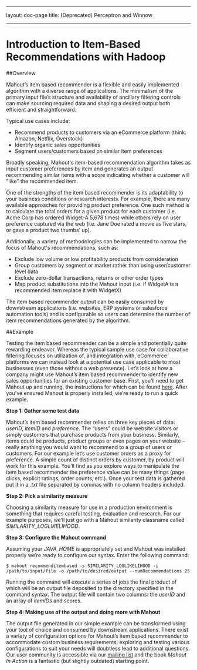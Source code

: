 <!--
 Licensed to the Apache Software Foundation (ASF) under one or more
 contributor license agreements.  See the NOTICE file distributed with
 this work for additional information regarding copyright ownership.
 The ASF licenses this file to You under the Apache License, Version 2.0
 (the "License"); you may not use this file except in compliance with
 the License.  You may obtain a copy of the License at

     http://www.apache.org/licenses/LICENSE-2.0

 Unless required by applicable law or agreed to in writing, software
 distributed under the License is distributed on an "AS IS" BASIS,
 WITHOUT WARRANTIES OR CONDITIONS OF ANY KIND, either express or implied.
 See the License for the specific language governing permissions and
 limitations under the License.
-->
---
layout: doc-page
title: (Deprecated)  Perceptron and Winnow

    
---
# Introduction to Item-Based Recommendations with Hadoop

##Overview

Mahout’s item based recommender is a flexible and easily implemented algorithm with a diverse range of applications. The minimalism of the primary input file’s structure and availability of ancillary filtering controls can make sourcing required data and shaping a desired output both efficient and straightforward.

Typical use cases include:

* Recommend products to customers via an eCommerce platform (think: Amazon, Netflix, Overstock)
* Identify organic sales opportunities
* Segment users/customers based on similar item preferences

Broadly speaking, Mahout's item-based recommendation algorithm takes as input customer preferences by item and generates an output recommending similar items with a score indicating whether a customer will "like" the recommended item.

One of the strengths of the item based recommender is its adaptability to your business conditions or research interests. For example, there are many available approaches for providing product preference. One such method is to calculate the total orders for a given product for each customer (i.e. Acme Corp has ordered Widget-A 5,678 times) while others rely on user preference captured via the web (i.e. Jane Doe rated a movie as five stars, or gave a product two thumbs’ up).

Additionally, a variety of methodologies can be implemented to narrow the focus of Mahout's recommendations, such as:

* Exclude low volume or low profitability products from consideration
* Group customers by segment or market rather than using user/customer level data
* Exclude zero-dollar transactions, returns or other order types
* Map product substitutions into the Mahout input (i.e. if WidgetA is a recommended item replace it with WidgetX)

The item based recommender output can be easily consumed by downstream applications (i.e. websites, ERP systems or salesforce automation tools) and is configurable so users can determine the number of item recommendations generated by the algorithm.

##Example

Testing the item based recommender can be a simple and potentially quite rewarding endeavor. Whereas the typical sample use case for collaborative filtering focuses on utilization of, and integration with, eCommerce platforms we can instead look at a potential use case applicable to most businesses (even those without a web presence). Let’s look at how a company might use Mahout’s item based recommender to identify new sales opportunities for an existing customer base. First, you’ll need to get Mahout up and running, the instructions for which can be found [here](https://mahout.apache.org/users/basics/quickstart.html). After you've ensured Mahout is properly installed, we’re ready to run a quick example.

**Step 1: Gather some test data**

Mahout’s item based recommender relies on three key pieces of data: *userID*, *itemID* and *preference*. The “users” could be website visitors or simply customers that purchase products from your business. Similarly, items could be products, product groups or even pages on your website – really anything you would want to recommend to a group of users or customers. For our example let’s use customer orders as a proxy for preference. A simple count of distinct orders by customer, by product will work for this example. You’ll find as you explore ways to manipulate the item based recommender the preference value can be many things (page clicks, explicit ratings, order counts, etc.). Once your test data is gathered put it in a *.txt* file separated by commas with no column headers included.

**Step 2: Pick a similarity measure**

Choosing a similarity measure for use in a production environment is something that requires careful testing, evaluation and research. For our example purposes, we’ll just go with a Mahout similarity classname called *SIMILARITY_LOGLIKELIHOOD*.

**Step 3: Configure the Mahout command**

Assuming your *JAVA_HOME* is appropriately set and Mahout was installed properly we’re ready to configure our syntax. Enter the following command:

    $ mahout recommenditembased -s SIMILARITY_LOGLIKELIHOOD -i /path/to/input/file -o /path/to/desired/output --numRecommendations 25

Running the command will execute a series of jobs the final product of which will be an output file deposited to the directory specified in the command syntax. The output file will contain two columns: the *userID* and an array of *itemIDs* and scores.

**Step 4: Making use of the output and doing more with Mahout**

The output file generated in our simple example can be transformed using your tool of choice and consumed by downstream applications. There exist a variety of configuration options for Mahout’s item based recommender to accommodate custom business requirements; exploring and testing various configurations to suit your needs will doubtless lead to additional questions. Our user community is accessible via our [mailing list](https://mahout.apache.org/general/mailing-lists,-irc-and-archives.html) and the book *Mahout In Action* is a fantastic (but slightly outdated) starting point. 
